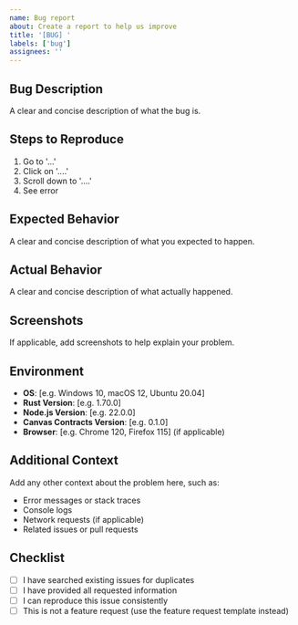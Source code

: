 ```yaml
---
name: Bug report
about: Create a report to help us improve
title: '[BUG] '
labels: ['bug']
assignees: ''
---
```


## Bug Description
A clear and concise description of what the bug is.

## Steps to Reproduce
1. Go to '...'
2. Click on '....'
3. Scroll down to '....'
4. See error

## Expected Behavior
A clear and concise description of what you expected to happen.

## Actual Behavior
A clear and concise description of what actually happened.

## Screenshots
If applicable, add screenshots to help explain your problem.

## Environment
- **OS**: [e.g. Windows 10, macOS 12, Ubuntu 20.04]
- **Rust Version**: [e.g. 1.70.0]
- **Node.js Version**: [e.g. 22.0.0]
- **Canvas Contracts Version**: [e.g. 0.1.0]
- **Browser**: [e.g. Chrome 120, Firefox 115] (if applicable)

## Additional Context
Add any other context about the problem here, such as:
- Error messages or stack traces
- Console logs
- Network requests (if applicable)
- Related issues or pull requests

## Checklist
- [ ] I have searched existing issues for duplicates
- [ ] I have provided all requested information
- [ ] I can reproduce this issue consistently
- [ ] This is not a feature request (use the feature request template instead) 